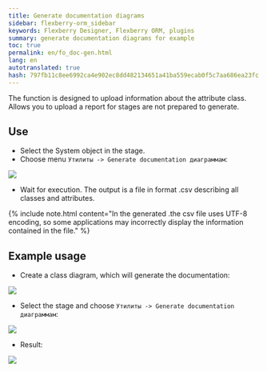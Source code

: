 ```yaml
--- 
title: Generate documentation diagrams 
sidebar: flexberry-orm_sidebar 
keywords: Flexberry Designer, Flexberry ORM, plugins 
summary: generate documentation diagrams for example 
toc: true 
permalink: en/fo_doc-gen.html 
lang: en 
autotranslated: true 
hash: 797fb11c8ee6992ca4e902ec8dd482134651a41ba559ecab0f5c7aa686ea23fc 
--- 
```


The function is designed to upload information about the attribute class. Allows you to upload a report for stages are not prepared to generate. 

## Use 

* Select the System object in the stage. 
* Choose menu `Утилиты -> Generate documentation диаграммам`: 

![](/images/pages/products/flexberry-orm/module-flexberry-designer/doc-gen-using.png) 

* Wait for execution. The output is a file in format .csv describing all classes and attributes. 

{% include note.html content="In the generated .the csv file uses UTF-8 encoding, so some applications may incorrectly display the information contained in the file." %} 

## Example usage 

* Create a class diagram, which will generate the documentation: 

![](/images/pages/products/flexberry-orm/module-flexberry-designer/doc-gen-ex-1.png) 

* Select the stage and choose `Утилиты -> Generate documentation диаграммам`: 

![](/images/pages/products/flexberry-orm/module-flexberry-designer/doc-gen-using.png) 

* Result: 

![](/images/pages/products/flexberry-orm/module-flexberry-designer/doc-gen-ex-3.png) 




